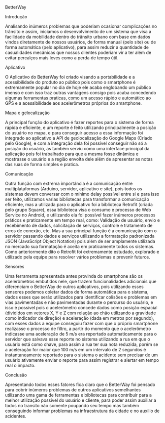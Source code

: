 BetterWay

Introdução

Analisando inúmeros problemas que poderiam ocasionar complicações no trânsito e assim, iniciamos o desenvolvimento de um sistema que visa a facilidade da mobilidade dentro do trânsito urbano com base em dados vindos diretamente de nossos usuários, de forma manual (pelo site) ou de forma automática (pelo aplicativo), para assim reduzir a quantidade de casualidades mecânicas que nossos clientes poderiam vir a ter além de evitar percalços mais leves como a perda de tempo útil.

Aplicativo

O Aplicativo do BetterWay foi criado visando a portabilidade e a acessibilidade do produto ao público pois como o smartphone é extremamente popular no dia de hoje ele acaba englobando um público imenso e com isso traz outras vantagens consigo pois acaba concedendo algumas ferramentas praticas, como um acesso rápido e automático ao GPS e a acessibilidade aos acelerômetros próprios do smartphone.

Mapa e gelocalização

A principal função do aplicativo é fazer reportes para o sistema de forma rápida e eficiente, e um reporte é feito utilizando principalmente a posição do usuário no mapa, e para conseguir acesso a essa informação foi integrado ao aplicativo a API de geolocalização do Google Maps (Criado pelo Google), e com a integração dela foi possível conseguir não só a posição do usuário, as também serviu como uma interface principal da aplicação pois foi trabalhado para que a mesma fosse dinâmica e mostrasse o usuário e a região envolta dele além de apresentar as notas das ruas de forma simples e pratica.
  
Comunicação

Outra função com extrema importância é a comunicação entre multiplataformas (Arduino, servidor, aplicativo e site), pois todos os sistemas devem conversar com o mínimo delay possível entre si e para isso ser feito, utilizamos varias bibliotecas para transformar a comunicação eficiente, mas a utilizada para o aplicativo foi a biblioteca Retrofit (criada pelo grupo Square), essa biblioteca visa o consumo e processo de Web Service no Android, e utilizando ela foi possível fazer inúmeros processos práticos e praticamente em tempo real, como: Validação de usuário, envio e recebimento de dados, solicitação de serviços, controle e tratamento de erros de conexão, etc. Mas a sua principal função é a comunicação com o servidor passando dados e serviços utilizando a formatação padronizada JSON (JavaScript Object Notation) pois além de ser amplamente utilizada no mercado sua formatação é aceita em praticamente todos os sistemas. Como anteriormente dito o Retrofit foi extremamente estudado, explorado e utilizado pela equipe para resolver vários problemas e prevenir futuros.
  
Sensores

Uma ferramenta apresentada antes provinda do smartphone são os acelerômetros embutidos nele, que trazem funcionalidades adicionais que diferenciam o BetterWay de outros aplicativos, pois utilizando esses sensores podemos coletar dados de forma automática para o sistema, dados esses que serão utilizados para identificar colisões e problemas em vias pavimentadas e não pavimentadas durante o percurso do usuário, e isso é possível pois o acelerômetro concede dados como posição espacial (divididos em vetores X, Y e Z com relação ao chão utilizando a gravidade como indicador de direção) e aceleração (dada em metros por segundo), com esses dados a equipe conseguiu fazer com que o próprio smartphone realizasse o processo de filtro, a partir do momento que o acelerômetro indicasse uma aceleração de 5 m/s era reportado automaticamente para o servidor que salvava esse reporte no sistema utilizando a rua em que o usuário está como chave, para assim a rua ter sua nota reduzida, porém se a aceleração for maior que 100 m/s em um intervalo de 2 segundos é instantaneamente reportado para o sistema o acidente sem precisar de um usuário ativamente enviar o reporte para assim registrar e alertar em tempo real o impacto.
  
Conclusão  

Apresentando todos esses fatores fica claro que o BetterWay foi pensado para cobrir inúmeros problemas de outros aplicativos semelhantes utilizando uma gama de ferramentas e bibliotecas para contribuir para a melhor utilização possível do usuário e cliente, para poder assim auxiliar a todos no transito não somente poupando seu tempo mas também conseguindo informar problemas na infraestrutura da cidade e no auxilio de acidentes. 
	
